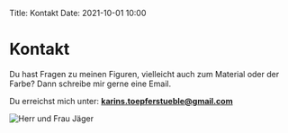 Title: Kontakt
Date: 2021-10-01 10:00

# Kontakt

Du hast Fragen zu meinen Figuren, vielleicht auch zum Material oder der Farbe?
Dann schreibe mir gerne eine Email.

Du erreichst mich unter: **[karins.toepferstueble@gmail.com](mailto:karins.toepferstueble@gmail.com)**

![Herr und Frau Jäger]({static}/images/IMG_5299.jpg)
